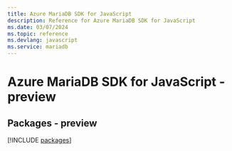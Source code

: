 ```yaml
---
title: Azure MariaDB SDK for JavaScript
description: Reference for Azure MariaDB SDK for JavaScript
ms.date: 03/07/2024
ms.topic: reference
ms.devlang: javascript
ms.service: mariadb
---
```

# Azure MariaDB SDK for JavaScript - preview
## Packages - preview
[!INCLUDE [packages](mariadb-index.md)]